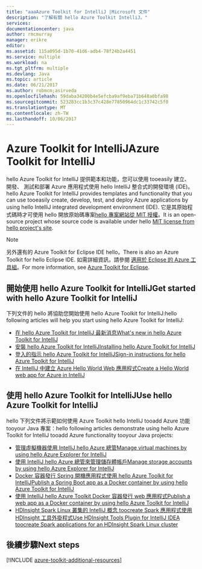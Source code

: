 ```yaml
---
title: "aaaAzure Toolkit for IntelliJ |Microsoft 文件"
description: "了解有關 hello Azure Toolkit IntelliJ。"
services: 
documentationcenter: java
author: rmcmurray
manager: erikre
editor: 
ms.assetid: 115a095d-1b70-41d6-adb4-78f24b2a4451
ms.service: multiple
ms.workload: na
ms.tgt_pltfrm: multiple
ms.devlang: Java
ms.topic: article
ms.date: 06/21/2017
ms.author: robmcm;asirveda
ms.openlocfilehash: 59daba34200b4e5efcba9af9eba71b648a0bfa98
ms.sourcegitcommit: 523283cc1b3c37c428e77850964dc1c33742c5f0
ms.translationtype: MT
ms.contentlocale: zh-TW
ms.lasthandoff: 10/06/2017
---
```

# <a name="azure-toolkit-for-intellij"></a><span data-ttu-id="5a9a5-103">Azure Toolkit for IntelliJ</span><span class="sxs-lookup"><span data-stu-id="5a9a5-103">Azure Toolkit for IntelliJ</span></span>
<span data-ttu-id="5a9a5-104">hello Azure Toolkit for IntelliJ 提供範本和功能，您可以使用 tooeasily 建立、 開發、 測試和部署 Azure 應用程式使用 hello IntelliJ 整合式的開發環境 (IDE)。</span><span class="sxs-lookup"><span data-stu-id="5a9a5-104">hello Azure Toolkit for IntelliJ provides templates and functionality that you can use tooeasily create, develop, test, and deploy Azure applications by using hello IntelliJ integrated development environment (IDE).</span></span> <span data-ttu-id="5a9a5-105">它是其原始程式碼時才可使用 hello 開放原始碼專案[hello 專案網站從 MIT 授權](https://github.com/microsoft/azure-tools-for-java)。</span><span class="sxs-lookup"><span data-stu-id="5a9a5-105">It is an open-source project whose source code is available under hello [MIT license from hello project's site](https://github.com/microsoft/azure-tools-for-java).</span></span>

> [!NOTE]
> <span data-ttu-id="5a9a5-106">另外還有的 Azure Toolkit for Eclipse IDE hello。</span><span class="sxs-lookup"><span data-stu-id="5a9a5-106">There is also an Azure Toolkit for hello Eclipse IDE.</span></span> <span data-ttu-id="5a9a5-107">如需詳細資訊，請參閱 [適用於 Eclipse 的 Azure 工具組](azure-toolkit-for-eclipse.md)。</span><span class="sxs-lookup"><span data-stu-id="5a9a5-107">For more information, see [Azure Toolkit for Eclipse](azure-toolkit-for-eclipse.md).</span></span>
> 
> 

## <a name="get-started-with-hello-azure-toolkit-for-intellij"></a><span data-ttu-id="5a9a5-108">開始使用 hello Azure Toolkit for IntelliJ</span><span class="sxs-lookup"><span data-stu-id="5a9a5-108">Get started with hello Azure Toolkit for IntelliJ</span></span>
<span data-ttu-id="5a9a5-109">下列文件的 hello 將協助您開始使用 hello Azure Toolkit for IntelliJ:</span><span class="sxs-lookup"><span data-stu-id="5a9a5-109">hello following articles will help you start using hello Azure Toolkit for IntelliJ:</span></span>

* [<span data-ttu-id="5a9a5-110">在 hello Azure Toolkit for IntelliJ 最新消息</span><span class="sxs-lookup"><span data-stu-id="5a9a5-110">What's new in hello Azure Toolkit for IntelliJ</span></span>](azure-toolkit-for-intellij-whats-new.md)
* [<span data-ttu-id="5a9a5-111">安裝 hello Azure Toolkit for IntelliJ</span><span class="sxs-lookup"><span data-stu-id="5a9a5-111">Installing hello Azure Toolkit for IntelliJ</span></span>](azure-toolkit-for-intellij-installation.md)
* [<span data-ttu-id="5a9a5-112">登入的指示 hello Azure Toolkit for IntelliJ</span><span class="sxs-lookup"><span data-stu-id="5a9a5-112">Sign-in instructions for hello Azure Toolkit for IntelliJ</span></span>](azure-toolkit-for-intellij-sign-in-instructions.md)
* [<span data-ttu-id="5a9a5-113">在 IntelliJ 中建立 Azure Hello World Web 應用程式</span><span class="sxs-lookup"><span data-stu-id="5a9a5-113">Create a Hello World web app for Azure in IntelliJ</span></span>](app-service-web/app-service-web-intellij-create-hello-world-web-app.md)

## <a name="use-hello-azure-toolkit-for-intellij"></a><span data-ttu-id="5a9a5-114">使用 hello Azure Toolkit for IntelliJ</span><span class="sxs-lookup"><span data-stu-id="5a9a5-114">Use hello Azure Toolkit for IntelliJ</span></span>
<span data-ttu-id="5a9a5-115">hello 下列文件將示範如何使用 Azure Toolkit hello IntelliJ tooadd Azure 功能 tooyour Java 專案：</span><span class="sxs-lookup"><span data-stu-id="5a9a5-115">hello following articles demonstrate using hello Azure Toolkit for IntelliJ tooadd Azure functionality tooyour Java projects:</span></span>

* [<span data-ttu-id="5a9a5-116">管理虛擬機器使用 IntelliJ hello Azure 總管</span><span class="sxs-lookup"><span data-stu-id="5a9a5-116">Manage virtual machines by using hello Azure Explorer for IntelliJ</span></span>](azure-toolkit-for-intellij-managing-storage-accounts-using-azure-explorer.md)
* [<span data-ttu-id="5a9a5-117">使用 IntelliJ hello Azure 總管來管理儲存體帳戶</span><span class="sxs-lookup"><span data-stu-id="5a9a5-117">Manage storage accounts by using hello Azure Explorer for IntelliJ</span></span>](azure-toolkit-for-intellij-managing-virtual-machines-using-azure-explorer.md)
* [<span data-ttu-id="5a9a5-118">Docker 容器發行 Spring 開機應用程式使用 hello Azure Toolkit for IntelliJ</span><span class="sxs-lookup"><span data-stu-id="5a9a5-118">Publish a Spring Boot app as a Docker container by using hello Azure Toolkit for IntelliJ</span></span>](azure-toolkit-for-intellij-publish-spring-boot-docker-app.md)
* [<span data-ttu-id="5a9a5-119">使用 IntelliJ hello Azure Toolkit Docker 容器發行 web 應用程式</span><span class="sxs-lookup"><span data-stu-id="5a9a5-119">Publish a web app as a Docker container by using hello Azure Toolkit for IntelliJ</span></span>](azure-toolkit-for-intellij-publish-as-docker-container.md)
* [<span data-ttu-id="5a9a5-120">HDInsight Spark Linux 叢集的 IntelliJ 概念 toocreate Spark 應用程式使用 HDInsight 工具外掛程式</span><span class="sxs-lookup"><span data-stu-id="5a9a5-120">Use HDInsight Tools Plugin for IntelliJ IDEA toocreate Spark applications for an HDInsight Spark Linux cluster</span></span>](hdinsight/hdinsight-apache-spark-intellij-tool-plugin.md)

## <a name="next-steps"></a><span data-ttu-id="5a9a5-121">後續步驟</span><span class="sxs-lookup"><span data-stu-id="5a9a5-121">Next steps</span></span>

[!INCLUDE [azure-toolkit-additional-resources](../includes/azure-toolkit-additional-resources.md)]

<!-- URL List -->

[Azure Java Developer Center]: https://azure.microsoft.com/develop/java/
[Java Tools for Visual Studio Team Services]: https://java.visualstudio.com/

<!-- Temporarily Deprecated URLs -->

<!-- [Debug a Java Web App on Azure in IntelliJ]: ./app-service-web/app-service-web-debug-java-web-app-in-intellij.md -->
